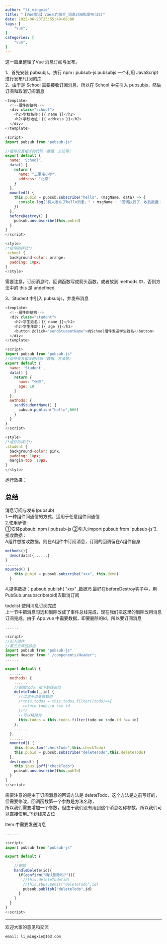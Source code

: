 ```yaml
---
author: "li_mingxie"
title: "【Vue笔记】Vue入门简介_消息订阅和发布(25)"
date: 2022-06-23T23:55:49+08:00
tags: [
    "vue",
]
categories: [
    "vue",
]
---
```


这一篇里整理了Vue 消息订阅与发布。  

1、首先安装 pubsubjs，执行 ​​npm i pubsub-js​​ pubsubjs 一个利用 JavaScript 进行发布/订阅的库  
2、由于是 School 需要接收订阅消息，所以在 School 中先引入 pubsubjs，然后订阅和取消订阅消息  

```js
<template>
  <!--组件的结构-->
  <div class="school">
    <h2>学校名称：{{ name }}</h2>
    <h2>学校地址：{{ address }}</h2>
  </div>
</template>

<script>
import pubsub from "pubsub-js"

//组件交互相关的代码（数据、方法等）
export default {
  name: 'School',
  data() {
    return {
      name: "三里屯小学",
      address: "北京"
    }
  },
  mounted() {
    this.pubid = pubsub.subscribe("hello", (msgName, data) => {
      console.log("有人发布了hello消息，" + msgName + "回调执行了，收到数据：" + data);
    })
  },
  beforeDestroy() {
    pubsub.unsubscribe(this.pubid)
  }
}
</script>

<style>
/*组件的样式*/
.school {
  background-color: orange;
  padding: 10px;
}
</style>
```

需要注意，订阅消息时，回调函数写成箭头函数，或者放到 methods 中，否则方法中的 ​​this​​ 是 undefined  

3、Student 中引入 pubsubjs，并发布消息  

```js
<template>
  <!--组件的结构-->
  <div class="student">
    <h2>学生姓名：{{ name }}</h2>
    <h2>学生年龄：{{ age }}</h2>
    <button @click="sendStudentName">向School组件发送学生姓名</button>
  </div>
</template>

<script>
import pubsub from "pubsub-js"
//组件交互相关的代码（数据、方法等）
export default {
  name: 'Student',
  data() {
    return {
      name: "张三",
      age: 18
    }
  },
  methods: {
    sendStudentName() {
      pubsub.publish("hello",666)
    }
  }
}
</script>

<style>
/*组件的样式*/
.student {
  background-color: pink;
  padding: 10px;
  margin-top: 10px;
}
</style>
```

运行效果：

## 总结

消息订阅与发布(pubsub)  
1.一种组件间通信的方式，适用于任意组件间通信  
2.使用步骤:  
①安装pubsub: ​​​npm i pubsub-js​​​ ②引入:​​import pubsub from 'pubsub-js'​​
3.接收数据：  
A组件想接收数据，则在A组件中订阅消息，订阅的回调留在A组件自身  

```js
methods(){
  demo(data){......}
}
......
mounted() {
    this.pubid = pubsub.subscribe("xxx", this.demo)
  }
```

4.提供数据：​​pubsub.publish( "xxx” ,数据)​​​ 5.最好在​​beforeDestroy​​钩子中，用​​PubSub.unsubscribe(pid)​​去取消订阅  

todolist 使用消息订阅完成  
上一节中把消息勾选和删除改成了事件总线完成，现在我们把这里的删除改用消息订阅完成。由于 App.vue 中需要数据，即要删除的id，所以要订阅消息  

```js
......

<script>
//引入组件
//第三方库放前边
import pubsub from "pubsub-js"
import Header from "./components/Header";
......

export default {
  ......
  methods: {
    ......
    //删除todo，用下划线占位
    deleteTodo(_,id) {
      //过滤不改变原数组
      /*this.todos = this.todos.filter((todo)=>{
        return todo.id !== id
      })*/
      //可以精简为
      this.todos = this.todos.filter(todo => todo.id !== id)
    },
    ......
  },
  ......
  mounted() {
    this.$bus.$on("checkTodo",this.checkTodo)
    this.pubId = pubsub.subscribe("deleteTodo",this.deleteTodo)
  },
  destroyed() {
    this.$bus.$off("checkTodo")
    pubsub.unsubscribe(this.pubId)
  }
}
</script>
```

需要注意的是由于订阅消息的回调方法是 deleteTodo，这个方法是之前写好的，但需要修改，回调函数第一个参数是方法名称，  
所以我们需要增加一个参数，但由于我们没有用到这个消息名称参数，所以我们可以直接使用 ​​_​​下划线来占位  

Item 中需要发送消息  

```js
......

<script>
import pubsub from "pubsub-js"

export default {
  ......
    //删除
    handleDelete(id){
      if(confirm("确认删除吗?")){
        //this.deleteTodo(id)
        //this.$bus.$emit("deleteTodo",id)
        pubsub.publish("deleteTodo",id)
      }
    }
  }
}
</script>
```

----------------------------------------------
欢迎大家的意见和交流

`email: li_mingxie@163.com`
